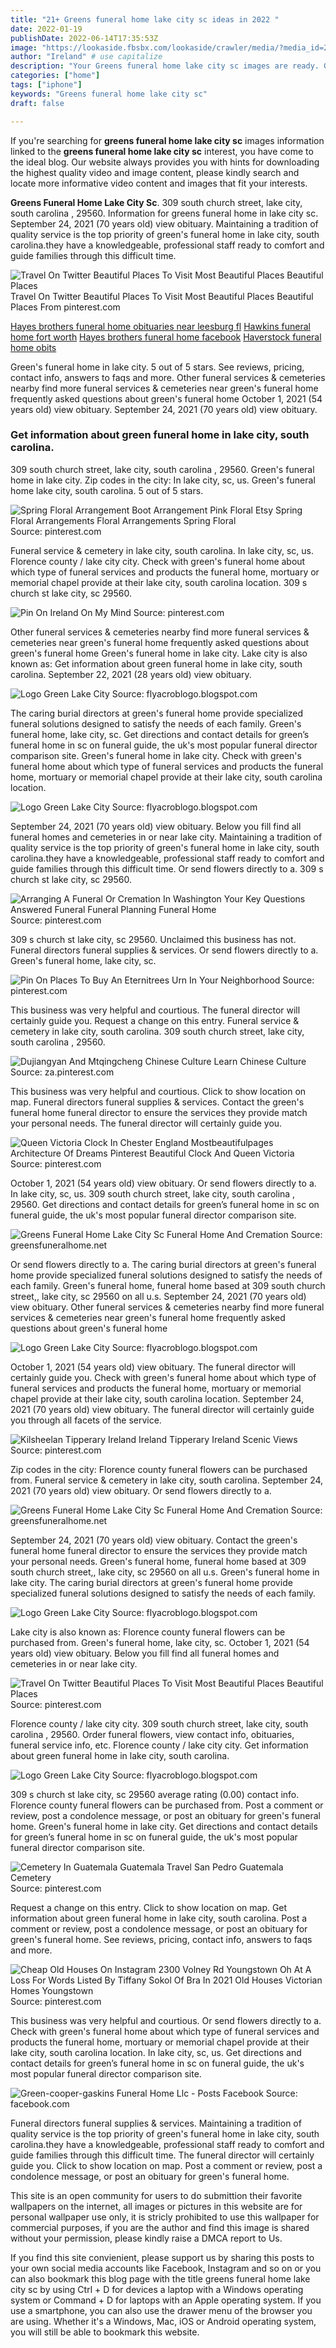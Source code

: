 ```yaml
---
title: "21+ Greens funeral home lake city sc ideas in 2022 "
date: 2022-01-19
publishDate: 2022-06-14T17:35:53Z
image: "https://lookaside.fbsbx.com/lookaside/crawler/media/?media_id=2115638835142953"
author: "Ireland" # use capitalize
description: "Your Greens funeral home lake city sc images are ready. Greens funeral home lake city sc are a topic that is being searched for and liked by netizens now. You can Get the Greens funeral home lake city sc files here. Find and Download all free photos."
categories: ["home"]
tags: ["iphone"]
keywords: "Greens funeral home lake city sc"
draft: false

---
```


If you're searching for **greens funeral home lake city sc** images information linked to the **greens funeral home lake city sc** interest, you have come to the ideal  blog.  Our website always  provides you with  hints  for downloading  the highest  quality video and image  content, please kindly search and locate more informative video content and images  that fit your interests.

**Greens Funeral Home Lake City Sc**. 309 south church street, lake city, south carolina , 29560. Information for greens funeral home in lake city sc. September 24, 2021 (70 years old) view obituary. Maintaining a tradition of quality service is the top priority of green&#039;s funeral home in lake city, south carolina.they have a knowledgeable, professional staff ready to comfort and guide families through this difficult time.

![Travel On Twitter Beautiful Places To Visit Most Beautiful Places Beautiful Places](https://i.pinimg.com/originals/39/0f/2c/390f2c0425e586f7c1672eb14fb97855.jpg "Travel On Twitter Beautiful Places To Visit Most Beautiful Places Beautiful Places")
Travel On Twitter Beautiful Places To Visit Most Beautiful Places Beautiful Places From pinterest.com

[Hayes brothers funeral home obituaries near leesburg fl](/hayes-brothers-funeral-home-obituaries-near-leesburg-fl/)
[Hawkins funeral home fort worth](/hawkins-funeral-home-fort-worth/)
[Hayes brothers funeral home facebook](/hayes-brothers-funeral-home-facebook/)
[Haverstock funeral home obits](/haverstock-funeral-home-obits/)

Green&#039;s funeral home in lake city. 5 out of 5 stars. See reviews, pricing, contact info, answers to faqs and more. Other funeral services &amp; cemeteries nearby find more funeral services &amp; cemeteries near green&#039;s funeral home frequently asked questions about green&#039;s funeral home October 1, 2021 (54 years old) view obituary. September 24, 2021 (70 years old) view obituary.

### Get information about green funeral home in lake city, south carolina.

309 south church street, lake city, south carolina , 29560. Green&#039;s funeral home in lake city. Zip codes in the city: In lake city, sc, us. Green&#039;s funeral home lake city, south carolina. 5 out of 5 stars.


![Spring Floral Arrangement Boot Arrangement Pink Floral Etsy Spring Floral Arrangements Floral Arrangements Spring Floral](https://i.pinimg.com/originals/ac/39/c5/ac39c5100e8fe467911932b4463f6455.jpg "Spring Floral Arrangement Boot Arrangement Pink Floral Etsy Spring Floral Arrangements Floral Arrangements Spring Floral")
Source: pinterest.com

Funeral service &amp; cemetery in lake city, south carolina. In lake city, sc, us. Florence county / lake city city. Check with green&#039;s funeral home about which type of funeral services and products the funeral home, mortuary or memorial chapel provide at their lake city, south carolina location. 309 s church st lake city, sc 29560.

![Pin On Ireland On My Mind](https://i.pinimg.com/564x/1a/ce/19/1ace19e808523d8b941ddd1906e35b73--county-cork-ireland-dublin-ireland.jpg "Pin On Ireland On My Mind")
Source: pinterest.com

Other funeral services &amp; cemeteries nearby find more funeral services &amp; cemeteries near green&#039;s funeral home frequently asked questions about green&#039;s funeral home Green&#039;s funeral home in lake city. Lake city is also known as: Get information about green funeral home in lake city, south carolina. September 22, 2021 (28 years old) view obituary.

![Logo Green Lake City](https://kutv.com/resources/media/e3db0066-4122-4e8c-81e0-727ad6f25441-large3x4_realhousewivessaltlakecity.jpg?1599075270651 "Logo Green Lake City")
Source: flyacroblogo.blogspot.com

The caring burial directors at green&#039;s funeral home provide specialized funeral solutions designed to satisfy the needs of each family. Green&#039;s funeral home, lake city, sc. Get directions and contact details for green’s funeral home in sc on funeral guide, the uk&#039;s most popular funeral director comparison site. Green&#039;s funeral home in lake city. Check with green&#039;s funeral home about which type of funeral services and products the funeral home, mortuary or memorial chapel provide at their lake city, south carolina location.

![Logo Green Lake City](https://cityofgreenlake.com/wp-content/uploads/sites/34/2018/09/2nd-image-New-water-tower-300x274.jpg "Logo Green Lake City")
Source: flyacroblogo.blogspot.com

September 24, 2021 (70 years old) view obituary. Below you fill find all funeral homes and cemeteries in or near lake city. Maintaining a tradition of quality service is the top priority of green&#039;s funeral home in lake city, south carolina.they have a knowledgeable, professional staff ready to comfort and guide families through this difficult time. Or send flowers directly to a. 309 s church st lake city, sc 29560.

![Arranging A Funeral Or Cremation In Washington Your Key Questions Answered Funeral Funeral Planning Funeral Home](https://i.pinimg.com/474x/fb/a8/59/fba859511f2bcdb7b604489bbf62fc98--funeral-planning-casket.jpg "Arranging A Funeral Or Cremation In Washington Your Key Questions Answered Funeral Funeral Planning Funeral Home")
Source: pinterest.com

309 s church st lake city, sc 29560. Unclaimed this business has not. Funeral directors funeral supplies &amp; services. Or send flowers directly to a. Green&#039;s funeral home, lake city, sc.

![Pin On Places To Buy An Eternitrees Urn In Your Neighborhood](https://i.pinimg.com/originals/30/cf/55/30cf55765571b16bdae71098ac74d163.jpg "Pin On Places To Buy An Eternitrees Urn In Your Neighborhood")
Source: pinterest.com

This business was very helpful and courtious. The funeral director will certainly guide you. Request a change on this entry. Funeral service &amp; cemetery in lake city, south carolina. 309 south church street, lake city, south carolina , 29560.

![Dujiangyan And Mtqingcheng Chinese Culture Learn Chinese Culture](https://i.pinimg.com/600x315/49/23/50/492350108d2b69794c33e81e30df8fe4.jpg "Dujiangyan And Mtqingcheng Chinese Culture Learn Chinese Culture")
Source: za.pinterest.com

This business was very helpful and courtious. Click to show location on map. Funeral directors funeral supplies &amp; services. Contact the green&#039;s funeral home funeral director to ensure the services they provide match your personal needs. The funeral director will certainly guide you.

![Queen Victoria Clock In Chester England Mostbeautifulpages Architecture Of Dreams Pinterest Beautiful Clock And Queen Victoria](https://s-media-cache-ak0.pinimg.com/236x/ff/83/36/ff83366440e145c165cc52c9a663e695.jpg "Queen Victoria Clock In Chester England Mostbeautifulpages Architecture Of Dreams Pinterest Beautiful Clock And Queen Victoria")
Source: pinterest.com

October 1, 2021 (54 years old) view obituary. Or send flowers directly to a. In lake city, sc, us. 309 south church street, lake city, south carolina , 29560. Get directions and contact details for green’s funeral home in sc on funeral guide, the uk&#039;s most popular funeral director comparison site.

![Greens Funeral Home Lake City Sc Funeral Home And Cremation](https://s3.amazonaws.com/CFSV2/siteimages/gnl/376176-1.png "Greens Funeral Home Lake City Sc Funeral Home And Cremation")
Source: greensfuneralhome.net

Or send flowers directly to a. The caring burial directors at green&#039;s funeral home provide specialized funeral solutions designed to satisfy the needs of each family. Green&#039;s funeral home, funeral home based at 309 south church street,, lake city, sc 29560 on all u.s. September 24, 2021 (70 years old) view obituary. Other funeral services &amp; cemeteries nearby find more funeral services &amp; cemeteries near green&#039;s funeral home frequently asked questions about green&#039;s funeral home

![Logo Green Lake City](https://www.green-lakecity.com/wp-content/uploads/2020/04/logo-glc-1.png "Logo Green Lake City")
Source: flyacroblogo.blogspot.com

October 1, 2021 (54 years old) view obituary. The funeral director will certainly guide you. Check with green&#039;s funeral home about which type of funeral services and products the funeral home, mortuary or memorial chapel provide at their lake city, south carolina location. September 24, 2021 (70 years old) view obituary. The funeral director will certainly guide you through all facets of the service.

![Kilsheelan Tipperary Ireland Ireland Tipperary Ireland Scenic Views](https://i.pinimg.com/originals/ec/d8/95/ecd8951b46366a0446bf4676a829c664.jpg "Kilsheelan Tipperary Ireland Ireland Tipperary Ireland Scenic Views")
Source: pinterest.com

Zip codes in the city: Florence county funeral flowers can be purchased from. Funeral service &amp; cemetery in lake city, south carolina. September 24, 2021 (70 years old) view obituary. Or send flowers directly to a.

![Greens Funeral Home Lake City Sc Funeral Home And Cremation](https://s3.amazonaws.com/CFSV2/siteimages/gnl/760165-logo.png "Greens Funeral Home Lake City Sc Funeral Home And Cremation")
Source: greensfuneralhome.net

September 24, 2021 (70 years old) view obituary. Contact the green&#039;s funeral home funeral director to ensure the services they provide match your personal needs. Green&#039;s funeral home, funeral home based at 309 south church street,, lake city, sc 29560 on all u.s. Green&#039;s funeral home in lake city. The caring burial directors at green&#039;s funeral home provide specialized funeral solutions designed to satisfy the needs of each family.

![Logo Green Lake City](https://images-na.ssl-images-amazon.com/images/I/91YqOrdJkbL._AC_SL1500_.jpg "Logo Green Lake City")
Source: flyacroblogo.blogspot.com

Lake city is also known as: Florence county funeral flowers can be purchased from. Green&#039;s funeral home, lake city, sc. October 1, 2021 (54 years old) view obituary. Below you fill find all funeral homes and cemeteries in or near lake city.

![Travel On Twitter Beautiful Places To Visit Most Beautiful Places Beautiful Places](https://i.pinimg.com/originals/39/0f/2c/390f2c0425e586f7c1672eb14fb97855.jpg "Travel On Twitter Beautiful Places To Visit Most Beautiful Places Beautiful Places")
Source: pinterest.com

Florence county / lake city city. 309 south church street, lake city, south carolina , 29560. Order funeral flowers, view contact info, obituaries, funeral service info, etc. Florence county / lake city city. Get information about green funeral home in lake city, south carolina.

![Logo Green Lake City](https://i0.wp.com/www.greenlakechisago.com/wp-content/uploads/2020/09/Green-Lake-Logo-Final-No-BK-01.png?w=1080&amp;ssl=1 "Logo Green Lake City")
Source: flyacroblogo.blogspot.com

309 s church st lake city, sc 29560 average rating (0.00) contact info. Florence county funeral flowers can be purchased from. Post a comment or review, post a condolence message, or post an obituary for green&#039;s funeral home. Green&#039;s funeral home in lake city. Get directions and contact details for green’s funeral home in sc on funeral guide, the uk&#039;s most popular funeral director comparison site.

![Cemetery In Guatemala Guatemala Travel San Pedro Guatemala Cemetery](https://i.pinimg.com/736x/64/d3/92/64d3924799a6cc2770a9e06c6effe2d1--guatemala-city-grave-markers.jpg "Cemetery In Guatemala Guatemala Travel San Pedro Guatemala Cemetery")
Source: pinterest.com

Request a change on this entry. Click to show location on map. Get information about green funeral home in lake city, south carolina. Post a comment or review, post a condolence message, or post an obituary for green&#039;s funeral home. See reviews, pricing, contact info, answers to faqs and more.

![Cheap Old Houses On Instagram 2300 Volney Rd Youngstown Oh At A Loss For Words Listed By Tiffany Sokol Of Bra In 2021 Old Houses Victorian Homes Youngstown](https://i.pinimg.com/originals/b2/3f/15/b23f15c942e0f827f347f378b7e9328f.jpg "Cheap Old Houses On Instagram 2300 Volney Rd Youngstown Oh At A Loss For Words Listed By Tiffany Sokol Of Bra In 2021 Old Houses Victorian Homes Youngstown")
Source: pinterest.com

This business was very helpful and courtious. Or send flowers directly to a. Check with green&#039;s funeral home about which type of funeral services and products the funeral home, mortuary or memorial chapel provide at their lake city, south carolina location. In lake city, sc, us. Get directions and contact details for green’s funeral home in sc on funeral guide, the uk&#039;s most popular funeral director comparison site.

![Green-cooper-gaskins Funeral Home Llc - Posts Facebook](https://lookaside.fbsbx.com/lookaside/crawler/media/?media_id=2115638835142953 "Green-cooper-gaskins Funeral Home Llc - Posts Facebook")
Source: facebook.com

Funeral directors funeral supplies &amp; services. Maintaining a tradition of quality service is the top priority of green&#039;s funeral home in lake city, south carolina.they have a knowledgeable, professional staff ready to comfort and guide families through this difficult time. The funeral director will certainly guide you. Click to show location on map. Post a comment or review, post a condolence message, or post an obituary for green&#039;s funeral home.

This site is an open community for users to do submittion their favorite wallpapers on the internet, all images or pictures in this website are for personal wallpaper use only, it is stricly prohibited to use this wallpaper for commercial purposes, if you are the author and find this image is shared without your permission, please kindly raise a DMCA report to Us.

If you find this site convienient, please support us by sharing this posts to your own social media accounts like Facebook, Instagram and so on or you can also bookmark this blog page with the title greens funeral home lake city sc by using Ctrl + D for devices a laptop with a Windows operating system or Command + D for laptops with an Apple operating system. If you use a smartphone, you can also use the drawer menu of the browser you are using. Whether it's a Windows, Mac, iOS or Android operating system, you will still be able to bookmark this website.
